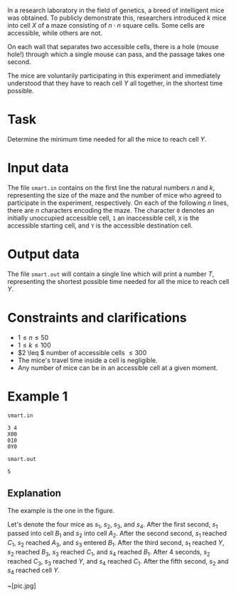 In a research laboratory in the field of genetics, a breed of intelligent mice was obtained. To publicly demonstrate this, researchers introduced $k$ mice into cell $X$ of a maze consisting of $n \cdot n$ square cells. Some cells are accessible, while others are not.

On each wall that separates two accessible cells, there is a hole (mouse hole!) through which a single mouse can pass, and the passage takes one second.

The mice are voluntarily participating in this experiment and immediately understood that they have to reach cell $Y$ all together, in the shortest time possible.

# Task

Determine the minimum time needed for all the mice to reach cell $Y$.

# Input data

The file `smart.in` contains on the first line the natural numbers $n$ and $k$, representing the size of the maze and the number of mice who agreed to participate in the experiment, respectively.
On each of the following $n$ lines, there are $n$ characters encoding the maze. The character `0` denotes an initially unoccupied accessible cell, `1` an inaccessible cell, `X` is the accessible starting cell, and `Y` is the accessible destination cell.

# Output data

The file `smart.out` will contain a single line which will print a number $T$, representing the shortest possible time needed for all the mice to reach cell $Y$.

# Constraints and clarifications

* $1 \leq n \leq 50$
* $1 \leq k \leq 100$
* $2 \leq $ number of accessible cells $\leq 300$
* The mice's travel time inside a cell is negligible.
* Any number of mice can be in an accessible cell at a given moment.

# Example 1

`smart.in`
```
3 4
X00
010
0Y0
```

`smart.out`
```
5
```

## Explanation

The example is the one in the figure.

Let's denote the four mice as $s_1$, $s_2$, $s_3$, and $s_4$.
After the first second, $s_1$ passed into cell $B_1$ and $s_2$ into cell $A_2$.
After the second second, $s_1$ reached $C_1$, $s_2$ reached $A_3$, and $s_3$ entered $B_1$.
After the third second, $s_1$ reached $Y$, $s_2$ reached $B_3$, $s_3$ reached $C_1$, and $s_4$ reached $B_1$.
After 4 seconds, $s_2$ reached $C_3$, $s_3$ reached $Y$, and $s_4$ reached $C_1$.
After the fifth second, $s_2$ and $s_4$ reached cell $Y$.

~[pic.jpg]
